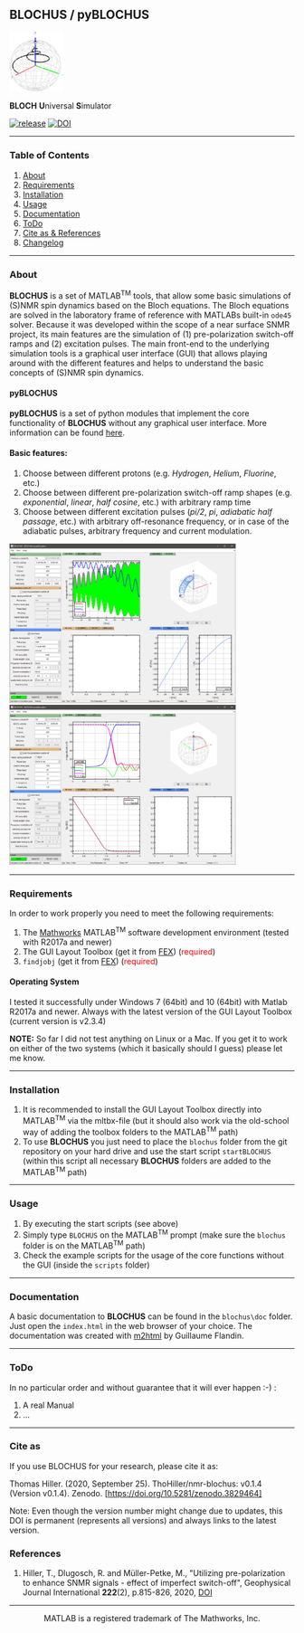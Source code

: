 ## BLOCHUS / pyBLOCHUS

<img src="blochus_logo_small.png" alt="BLOCHUS icon" width="96">

**BLOCH** **U**niversal **S**imulator

[![release](https://img.shields.io/github/release/ThoHiller/nmr-blochus.svg)](https://github.com/ThoHiller/nmr-blochus/releases/latest)
[![DOI](https://zenodo.org/badge/264257175.svg)](https://zenodo.org/badge/latestdoi/264257175)
- - -

### Table of Contents
1. [About](#about)
2. [Requirements](#requirements)
3. [Installation](#installation)
4. [Usage](#usage)
5. [Documentation](#documentation)
6. [ToDo](#todo)
7. [Cite as & References](#references)
8. [Changelog](CHANGELOG.md)

- - -
<a name="about"></a>
### About

**BLOCHUS** is a set of MATLAB<sup>TM</sup> tools, that allow some basic simulations of (S)NMR spin dynamics based on the Bloch equations. The Bloch equations are solved in the laboratory frame of reference with MATLABs built-in `ode45` solver. Because it was developed within the scope of a near surface SNMR project, its main features are the simulation of (1) pre-polarization switch-off ramps and (2) excitation pulses. The main front-end to the underlying simulation tools is a graphical user interface (GUI) that allows playing around with the different features and helps to understand the basic concepts of (S)NMR spin dynamics.

#### pyBLOCHUS
**pyBLOCHUS** is a set of python modules that implement the core functionality of **BLOCHUS** without any graphical user interface. More information can be found [here](pyBLOCHUS).

#### Basic features:
1. Choose between different protons (e.g. *Hydrogen*, *Helium*, *Fluorine*, etc.)
2. Choose between different pre-polarization switch-off ramp shapes (e.g. *exponential*, *linear*, *half cosine*,  etc.) with arbitrary ramp time 
3. Choose between different excitation pulses (*pi/2*, *pi*, *adiabatic half passage*, etc.) with arbitrary off-resonance frequency, or in case of the adiabatic pulses, arbitrary frequency and current modulation.

<img src="blochus_gui_ahp.png" alt="Adiabatic half passage pulse" width="400">
<img src="blochus_gui_linexp.png" alt="Pre-polarization switch-off ramp" width="400">


- - -
<a name="requirements"></a>
### Requirements

In order to work properly you need to meet the following requirements:

1. The [Mathworks](https://www.mathworks.com) MATLAB<sup>TM</sup> software development environment (tested with R2017a and newer)
2. The GUI Layout Toolbox (get it from [FEX](https://de.mathworks.com/matlabcentral/fileexchange/47982-gui-layout-toolbox)) (<span style="color:red">required</span>)
3. `findjobj` (get it from [FEX](https://de.mathworks.com/matlabcentral/fileexchange/14317-findjobj-find-java-handles-of-matlab-graphic-objects)) (<span style="color:red">required</span>)

#### Operating System

I tested it successfully under Windows 7 (64bit) and 10 (64bit) with Matlab R2017a and newer. Always with the latest version of the GUI Layout Toolbox (current version is v2.3.4)

**NOTE:** So far I did not test anything on Linux or a Mac. If you get it to work on either of the two systems (which it basically should I guess) please let me know.

- - -
<a name="installation"></a>
### Installation

1. It is recommended to install the GUI Layout Toolbox directly into MATLAB<sup>TM</sup> via the mltbx-file (but it should also work via the old-school way of adding the toolbox folders to the MATLAB<sup>TM</sup> path)
2. To use **BLOCHUS** you just need to place the `blochus` folder from  the git repository on your hard drive and use the start script `startBLOCHUS` (within this script all necessary **BLOCHUS** folders are added to the MATLAB<sup>TM</sup> path)

- - -
<a name="usage"></a>
### Usage

1. By executing the start scripts (see above)
2. Simply type `BLOCHUS` on the MATLAB<sup>TM</sup> prompt (make sure the `blochus` folder is on the MATLAB<sup>TM</sup> path)
3. Check the example scripts for the usage of the core functions without the GUI (inside the `scripts` folder)

- - -
<a name="documentation"></a>
### Documentation

A basic documentation to **BLOCHUS** can be found in the `blochus\doc` folder. Just open the `index.html` in the web browser of your choice. The documentation was created with [m2html](https://www.artefact.tk/software/matlab/m2html/) by Guillaume Flandin.

- - -
<a name="todo"></a>
### ToDo

In no particular order and without guarantee that it will ever happen :-) :

1. A real Manual
2. ...

- - -
<a name="references"></a>
### Cite as
If you use BLOCHUS for your research, please cite it as:

Thomas Hiller. (2020, September 25). ThoHiller/nmr-blochus: v0.1.4 (Version v0.1.4). Zenodo. [https://doi.org/10.5281/zenodo.3829464]

Note: Even though the version number might change due to updates, this DOI is permanent (represents all versions) and always links to the latest version.


### References

1. Hiller, T., Dlugosch, R. and Müller-Petke, M., "Utilizing pre-polarization to enhance SNMR signals - effect of imperfect switch-off", Geophysical Journal International **222**(2), p.815-826, 2020, [DOI](https://doi.org/10.1093/gji/ggaa216)

- - -
<p style="text-align: center;"> MATLAB is a registered trademark of The Mathworks, Inc. </p>
